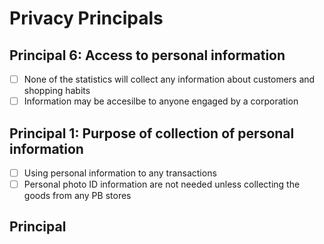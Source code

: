 # Privacy Principals

## Principal 6: Access to personal information 

 - [ ] None of the statistics will collect any information about customers and shopping habits
 - [ ] Information may be accesilbe to anyone engaged by a corporation

## Principal 1: Purpose of collection of personal information

 - [ ] Using personal information to any transactions 
 - [ ] Personal photo ID information are not needed unless collecting the goods from any PB stores
 
 ## Principal 
